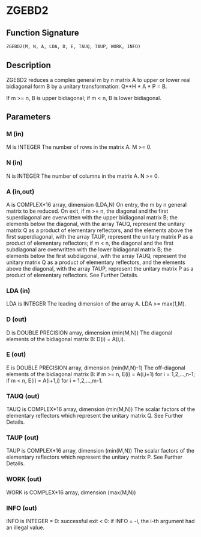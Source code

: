 # ZGEBD2

## Function Signature

```fortran
ZGEBD2(M, N, A, LDA, D, E, TAUQ, TAUP, WORK, INFO)
```

## Description


 ZGEBD2 reduces a complex general m by n matrix A to upper or lower
 real bidiagonal form B by a unitary transformation: Q**H * A * P = B.

 If m >= n, B is upper bidiagonal; if m < n, B is lower bidiagonal.

## Parameters

### M (in)

M is INTEGER The number of rows in the matrix A. M >= 0.

### N (in)

N is INTEGER The number of columns in the matrix A. N >= 0.

### A (in,out)

A is COMPLEX*16 array, dimension (LDA,N) On entry, the m by n general matrix to be reduced. On exit, if m >= n, the diagonal and the first superdiagonal are overwritten with the upper bidiagonal matrix B; the elements below the diagonal, with the array TAUQ, represent the unitary matrix Q as a product of elementary reflectors, and the elements above the first superdiagonal, with the array TAUP, represent the unitary matrix P as a product of elementary reflectors; if m < n, the diagonal and the first subdiagonal are overwritten with the lower bidiagonal matrix B; the elements below the first subdiagonal, with the array TAUQ, represent the unitary matrix Q as a product of elementary reflectors, and the elements above the diagonal, with the array TAUP, represent the unitary matrix P as a product of elementary reflectors. See Further Details.

### LDA (in)

LDA is INTEGER The leading dimension of the array A. LDA >= max(1,M).

### D (out)

D is DOUBLE PRECISION array, dimension (min(M,N)) The diagonal elements of the bidiagonal matrix B: D(i) = A(i,i).

### E (out)

E is DOUBLE PRECISION array, dimension (min(M,N)-1) The off-diagonal elements of the bidiagonal matrix B: if m >= n, E(i) = A(i,i+1) for i = 1,2,...,n-1; if m < n, E(i) = A(i+1,i) for i = 1,2,...,m-1.

### TAUQ (out)

TAUQ is COMPLEX*16 array, dimension (min(M,N)) The scalar factors of the elementary reflectors which represent the unitary matrix Q. See Further Details.

### TAUP (out)

TAUP is COMPLEX*16 array, dimension (min(M,N)) The scalar factors of the elementary reflectors which represent the unitary matrix P. See Further Details.

### WORK (out)

WORK is COMPLEX*16 array, dimension (max(M,N))

### INFO (out)

INFO is INTEGER = 0: successful exit < 0: if INFO = -i, the i-th argument had an illegal value.

